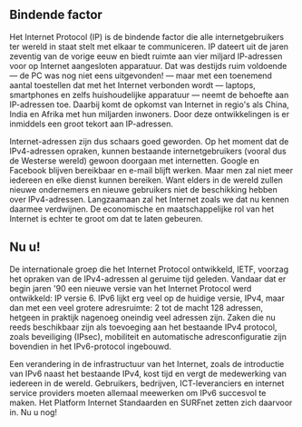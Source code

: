## Bindende factor

Het Internet Protocol (IP) is de bindende factor die alle internetgebruikers
ter wereld in staat stelt met elkaar te communiceren. IP dateert uit de jaren
zeventig van de vorige eeuw en biedt ruimte aan vier miljard IP-adressen voor
op Internet aangesloten apparatuur. Dat was destijds ruim voldoende &mdash; de
PC was nog niet eens uitgevonden! &mdash; maar met een toenemend aantal
toestellen dat met het Internet verbonden wordt &mdash; laptops, smartphones
en zelfs huishoudelijke apparatuur &mdash; neemt de behoefte aan IP-adressen
toe. Daarbij komt de opkomst van Internet in regio&#39;s als China, India en
Afrika met hun miljarden inwoners. Door deze ontwikkelingen is er inmiddels
een groot tekort aan IP-adressen.

Internet-adressen zijn dus schaars goed geworden. Op het moment dat de
IPv4-adressen opraken, kunnen bestaande internetgebruikers (vooral dus de
Westerse wereld) gewoon doorgaan met internetten. Google en Facebook blijven
bereikbaar en e-mail blijft werken. Maar men zal niet meer iedereen en elke
dienst kunnen bereiken. Want elders in de wereld zullen nieuwe ondernemers en
nieuwe gebruikers niet de beschikking hebben over IPv4-adressen. Langzaamaan
zal het Internet zoals we dat nu kennen daarmee verdwijnen. De economische en
maatschappelijke rol van het Internet is echter te groot om dat te laten
gebeuren.

## Nu u!

De internationale groep die het Internet Protocol ontwikkeld, IETF, voorzag
het opraken van de IPv4-adressen al geruime tijd geleden. Vandaar dat er begin
jaren &#39;90 een nieuwe versie van het Internet Protocol werd ontwikkeld: IP
versie 6. IPv6 lijkt erg veel op de huidige versie, IPv4, maar dan met een
veel grotere adresruimte: 2 tot de macht 128 adressen, hetgeen in praktijk
nagenoeg oneindig veel adressen zijn. Zaken die nu reeds beschikbaar zijn als
toevoeging aan het bestaande IPv4 protocol, zoals beveiliging (IPsec),
mobiliteit en automatische adresconfiguratie zijn bovendien in het
IPv6-protocol ingebouwd.

Een verandering in de infrastructuur van het Internet, zoals de introductie
van IPv6 naast het bestaande IPv4, kost tijd en vergt de medewerking van
iedereen in de wereld. Gebruikers, bedrijven, ICT-leveranciers en internet
service providers moeten allemaal meewerken om IPv6 succesvol te maken. Het
Platform Internet Standaarden en SURFnet zetten zich daarvoor in. Nu u nog!

